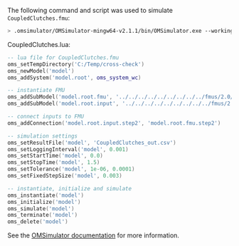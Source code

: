 The following command and script was used to simulate `CoupledClutches.fmu`:
```bash
> .omsimulator/OMSimulator-mingw64-v2.1.1/bin/OMSimulator.exe --workingDir=results/2.0/cs/win64/OMSimulator/v2.1.1/Dymola/2016FD01/CoupledClutches --stripRoot=true --skipCSVHeader=true --addParametersToCSV=true --suppressPath=true --timeout=60 CoupledClutches.lua
```

CoupledClutches.lua:
```lua
-- lua file for CoupledClutches.fmu
oms_setTempDirectory('C:/Temp/cross-check')
oms_newModel('model')
oms_addSystem('model.root', oms_system_wc)

-- instantiate FMU
oms_addSubModel('model.root.fmu', '../../../../../../../../../fmus/2.0/cs/win64/Dymola/2016FD01/CoupledClutches/CoupledClutches.fmu')
oms_addSubModel('model.root.input', '../../../../../../../../../fmus/2.0/cs/win64/Dymola/2016FD01/CoupledClutches/CoupledClutches_in.csv')

-- connect inputs to FMU
oms_addConnection('model.root.input.step2', 'model.root.fmu.step2')

-- simulation settings
oms_setResultFile('model', 'CoupledClutches_out.csv')
oms_setLoggingInterval('model', 0.001)
oms_setStartTime('model', 0.0)
oms_setStopTime('model', 1.5)
oms_setTolerance('model', 1e-06, 0.0001)
oms_setFixedStepSize('model', 0.003)

-- instantiate, initialize and simulate
oms_instantiate('model')
oms_initialize('model')
oms_simulate('model')
oms_terminate('model')
oms_delete('model')
```
See the [OMSimulator documentation](https://openmodelica.org/doc/OMSimulator/master/html/index.html) for more information.

